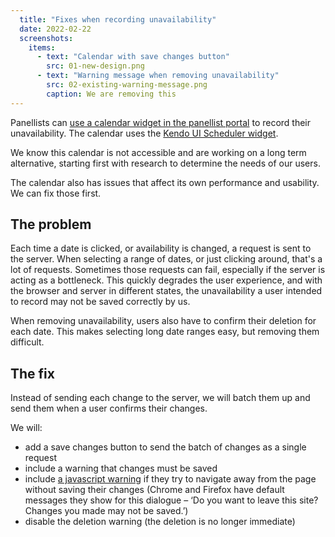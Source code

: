 ```yaml
---
  title: "Fixes when recording unavailability"
  date: 2022-02-22
  screenshots:
    items:
      - text: "Calendar with save changes button"
        src: 01-new-design.png
      - text: "Warning message when removing unavailability"
        src: 02-existing-warning-message.png
        caption: We are removing this
---
```


Panellists can [use a calendar widget in the panellist portal](/teacher-misconduct/panellist-portal/#unavailability-for-tra-hearings-with-unavailable-days) to record their unavailability. The calendar uses the [Kendo UI Scheduler widget](https://docs.telerik.com/kendo-ui/api/javascript/ui/scheduler).

We know this calendar is not accessible and are working on a long term alternative, starting first with research to determine the needs of our users.

The calendar also has issues that affect its own performance and usability. We can fix those first.

## The problem

Each time a date is clicked, or availability is changed, a request is sent to the server. When selecting a range of dates, or just clicking around, that's a lot of requests. Sometimes those requests can fail, especially if the server is acting as a bottleneck. This quickly degrades the user experience, and with the browser and server in different states, the unavailability a user intended to record may not be saved correctly by us.

When removing unavailability, users also have to confirm their deletion for each date. This makes selecting long date ranges easy, but removing them difficult.

## The fix

Instead of sending each change to the server, we will batch them up and send them when a user confirms their changes.

We will:

- add a save changes button to send the batch of changes as a single request
- include a warning that changes must be saved
- include [a javascript warning](https://developer.mozilla.org/en-US/docs/web/api/window/beforeunload_event) if they try to navigate away from the page without saving their changes (Chrome and Firefox have default messages they show for this dialogue – ‘Do you want to leave this site? Changes you made may not be saved.’)
- disable the deletion warning (the deletion is no longer immediate)

